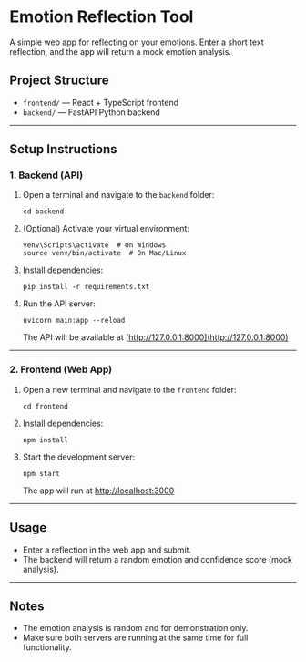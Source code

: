 # Emotion Reflection Tool

A simple web app for reflecting on your emotions. Enter a short text reflection, and the app will return a mock emotion analysis.

## Project Structure
- `frontend/` — React + TypeScript frontend
- `backend/` — FastAPI Python backend

---

## Setup Instructions

### 1. Backend (API)

1. Open a terminal and navigate to the `backend` folder:
   ```
   cd backend
   ```
2. (Optional) Activate your virtual environment:
   ```
   venv\Scripts\activate  # On Windows
   source venv/bin/activate  # On Mac/Linux
   ```
3. Install dependencies:
   ```
   pip install -r requirements.txt
   ```
4. Run the API server:
   ```
   uvicorn main:app --reload
   ```
   The API will be available at [http://127.0.0.1:8000](http://127.0.0.1:8000)

---

### 2. Frontend (Web App)

1. Open a new terminal and navigate to the `frontend` folder:
   ```
   cd frontend
   ```
2. Install dependencies:
   ```
   npm install
   ```
3. Start the development server:
   ```
   npm start
   ```
   The app will run at [http://localhost:3000](http://localhost:3000)

---

## Usage
- Enter a reflection in the web app and submit.
- The backend will return a random emotion and confidence score (mock analysis).

---

## Notes
- The emotion analysis is random and for demonstration only.
- Make sure both servers are running at the same time for full functionality. 